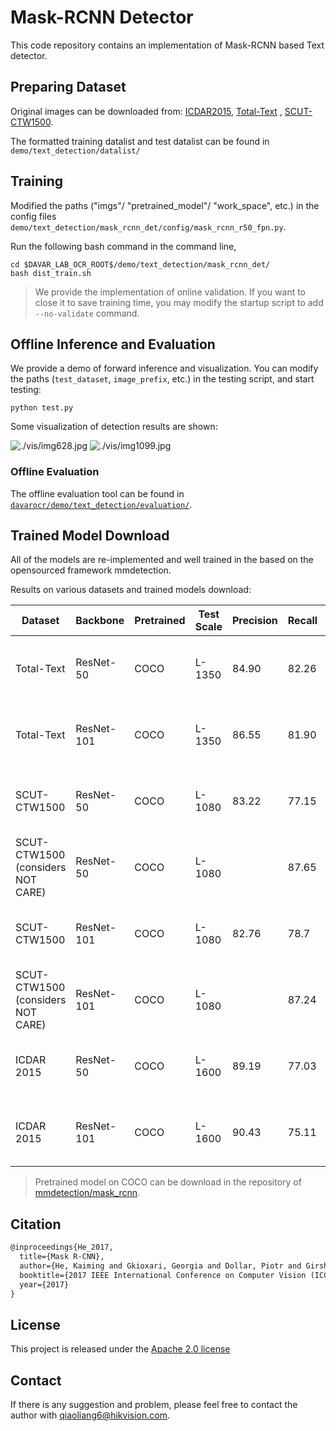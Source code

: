 # Mask-RCNN Detector

This code repository contains an implementation of Mask-RCNN based Text detector.

## Preparing Dataset
Original images can be downloaded from: [ICDAR2015](https://github.com/?ch=4), [Total-Text](https://github.com/cs-chan/Total-Text-Dataset "Total-Text") , [SCUT-CTW1500](https://github.com/Yuliang-Liu/Curve-Text-Detector).

The formatted training datalist and test datalist can be found in `demo/text_detection/datalist/`

## Training
Modified the paths ("imgs"/ "pretrained_model"/ "work_space", etc.) in the config files `demo/text_detection/mask_rcnn_det/config/mask_rcnn_r50_fpn.py`.

Run the following bash command in the command line,
``` shell
cd $DAVAR_LAB_OCR_ROOT$/demo/text_detection/mask_rcnn_det/
bash dist_train.sh
```

> We provide the implementation of online validation. If you want to close it to save training time, you may modify the startup script to add `--no-validate` command.

## Offline Inference and Evaluation
We provide a demo of forward inference and visualization. You can modify the paths (`test_dataset`, `image_prefix`, etc.) in the testing script, and start testing:
``` shell
python test.py 
```
Some visualization of detection results are shown:

![./vis/img628.jpg](./vis/img628.jpg)
![./vis/img1099.jpg](./vis/img1099.jpg)

### Offline Evaluation

The offline evaluation tool can be found in [`davarocr/demo/text_detection/evaluation/`](../evalution/).

## Trained Model Download
All of the models are re-implemented and well trained in the based on the opensourced framework mmdetection.

Results on various datasets and trained models download:

|   Dataset             | Backbone  | Pretrained |Test Scale| Precision | Recall | Hmean | Links               |
| --------------------- |---------- | ---------- | ----     |--------- | ------ | ----- | ------------------- |
| Total-Text            | ResNet-50 |  COCO      | L-1350| 84.90     | 82.26  | 83.56 | [config](config/mask_rcnn_r50_fpn_tt.py), [pth](https://drive.hikvision.com/hcs/controller/hik-manage/fileDownload?link=eyKrV31o) (Access Code: 5fxU)         |
| Total-Text            | ResNet-101|  COCO      |  L-1350|86.55     | 81.90  | 84.16 | [config](config/mask_rcnn_r101_fpn_tt.py), [pth](https://drive.hikvision.com/hcs/controller/hik-manage/fileDownload?link=yDaeqExa) (Access Code: 9G1L)         |
| SCUT-CTW1500          | ResNet-50 |  COCO      |  L-1080|83.22     | 77.15  | 80.07 | [config](config/mask_rcnn_r50_fpn_ctw.py), [pth](https://drive.hikvision.com/hcs/controller/hik-manage/fileDownload?link=RGMDYUQH) (Access Code: 2Qd8)         |
| SCUT-CTW1500 (considers NOT CARE)  | ResNet-50 |  COCO  |  L-1080|   | 87.65     | 77.63  | 82.33 | -       |
| SCUT-CTW1500          | ResNet-101 |  COCO     |  L-1080| 82.76     | 78.7  | 80.68 | [config](config/mask_rcnn_r101_fpn_ctw.py), [pth](https://drive.hikvision.com/hcs/controller/hik-manage/fileDownload?link=49PSHR12) (Access Code: 8wz2)        |
| SCUT-CTW1500 (considers NOT CARE)  | ResNet-101| COCO   |  L-1080|   | 87.24     | 79.22  | 83.04 | -        |
| ICDAR 2015            | ResNet-50 | COCO       |  L-1600| 89.19     | 77.03     | 82.67 |[config](config/mask_rcnn_r50_fpn_ctw.py), [pth](https://drive.hikvision.com/hcs/controller/hik-manage/fileDownload?link=0nTAmfFW) (Access Code: 4R2B)|
| ICDAR 2015            | ResNet-101 | COCO       | L-1600| 90.43     | 75.11     | 82.06|[config](config/mask_rcnn_r101_fpn_ctw.py), [pth](https://drive.hikvision.com/hcs/controller/hik-manage/fileDownload?link=XSfGbN4i) (Access Code: 5H5z)|


> Pretrained model on COCO can be download in the repository of [mmdetection/mask_rcnn](https://github.com/open-mmlab/mmdetection/tree/master/configs/mask_rcnn).


## Citation

``` markdown
@inproceedings{He_2017,
  title={Mask R-CNN},
  author={He, Kaiming and Gkioxari, Georgia and Dollar, Piotr and Girshick, Ross},
  booktitle={2017 IEEE International Conference on Computer Vision (ICCV)},
  year={2017}
}
```

## License
This project is released under the [Apache 2.0 license](../../../davar_ocr/LICENSE)

## Contact
If there is any suggestion and problem, please feel free to contact the author with qiaoliang6@hikvision.com.

